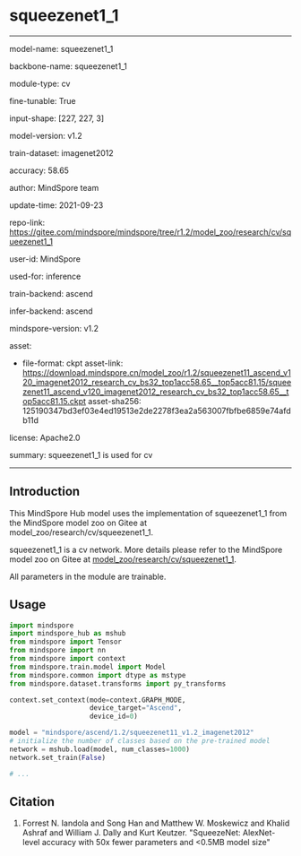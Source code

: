 # squeezenet1_1

---

model-name: squeezenet1_1

backbone-name: squeezenet1_1

module-type: cv

fine-tunable: True

input-shape: [227, 227, 3]

model-version: v1.2

train-dataset: imagenet2012

accuracy: 58.65

author: MindSpore team

update-time: 2021-09-23

repo-link: <https://gitee.com/mindspore/mindspore/tree/r1.2/model_zoo/research/cv/squeezenet1_1>

user-id: MindSpore

used-for: inference

train-backend: ascend

infer-backend: ascend

mindspore-version: v1.2

asset:

-
    file-format: ckpt
    asset-link: <https://download.mindspore.cn/model_zoo/r1.2/squeezenet11_ascend_v120_imagenet2012_research_cv_bs32_top1acc58.65__top5acc81.15/squeezenet11_ascend_v120_imagenet2012_research_cv_bs32_top1acc58.65__top5acc81.15.ckpt>
    asset-sha256: 125190347bd3ef03e4ed19513e2de2278f3ea2a563007fbfbe6859e74afdb11d

license: Apache2.0

summary: squeezenet1_1 is used for cv

---

## Introduction

This MindSpore Hub model uses the implementation of squeezenet1_1 from the MindSpore model zoo on Gitee at model_zoo/research/cv/squeezenet1_1.

squeezenet1_1 is a cv network. More details please refer to the MindSpore model zoo on Gitee at [model_zoo/research/cv/squeezenet1_1](https://gitee.com/mindspore/mindspore/blob/r1.2/model_zoo/research/cv/squeezenet1_1/README.md).

All parameters in the module are trainable.

## Usage

```python
import mindspore
import mindspore_hub as mshub
from mindspore import Tensor
from mindspore import nn
from mindspore import context
from mindspore.train.model import Model
from mindspore.common import dtype as mstype
from mindspore.dataset.transforms import py_transforms

context.set_context(mode=context.GRAPH_MODE,
                    device_target="Ascend",
                    device_id=0)

model = "mindspore/ascend/1.2/squeezenet11_v1.2_imagenet2012"
# initialize the number of classes based on the pre-trained model
network = mshub.load(model, num_classes=1000)
network.set_train(False)

# ...
```

## Citation

1. Forrest N. Iandola and Song Han and Matthew W. Moskewicz and Khalid Ashraf and William J. Dally and Kurt Keutzer. "SqueezeNet: AlexNet-level accuracy with 50x fewer parameters and <0.5MB model size"
